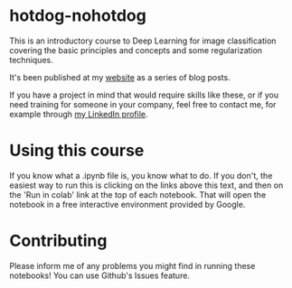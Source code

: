# hotdog-nohotdog

This is an introductory course to Deep Learning for image classification covering the basic principles and concepts and some regularization techniques.

It's been published at my [website](http://mateos.io/) as a series of blog posts.

If you have a project in mind that would require skills like these, or if you need training for someone in your company, feel free to contact me, for example through [my LinkedIn profile](https://www.linkedin.com/in/daniel-mateos-san-mart%C3%ADn-b02aa956/).

# Using this course

If you know what a .ipynb file is, you know what to do. If you don't, the easiest way to run this is clicking on the links above this text, and then on the 'Run in colab' link at the top of each notebook. That will open the notebook in a free interactive environment provided by Google.

# Contributing

Please inform me of any problems you might find in running these notebooks! You can use Github's Issues feature.
